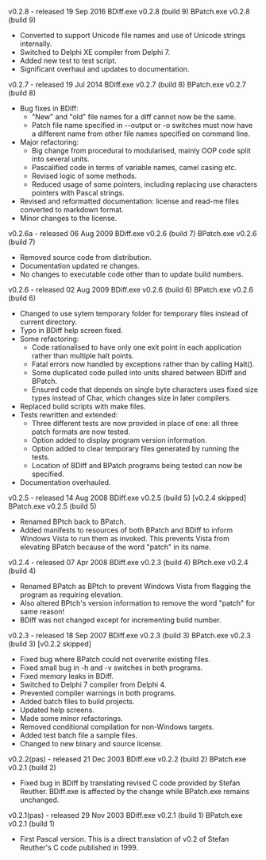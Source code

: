 v0.2.8 - released 19 Sep 2016
BDiff.exe v0.2.8 (build 9)
BPatch.exe v0.2.8 (build 9)
+ Converted to support Unicode file names and use of Unicode strings internally.
+ Switched to Delphi XE compiler from Delphi 7.
+ Added new test to test script.
+ Significant overhaul and updates to documentation.

v0.2.7 - released 19 Jul 2014
BDiff.exe v0.2.7 (build 8)
BPatch.exe v0.2.7 (build 8)
+ Bug fixes in BDiff:
  - "New" and "old" file names for a diff cannot now be the same.
  - Patch file name specified in --output or -o switches must now have a different name from other file names specified on command line.
+ Major refactoring:
  - Big change from procedural to modularised, mainly OOP code split into several units.
  - Pascalified code in terms of variable names, camel casing etc.
  - Revised logic of some methods.
  - Reduced usage of some pointers, including replacing use characters pointers with Pascal strings.
+ Revised and reformatted documentation: license and read-me files converted to markdown format.
+ Minor changes to the license.

v0.2.6a - released 06 Aug 2009
BDiff.exe v0.2.6 (build 7)
BPatch.exe v0.2.6 (build 7)
+ Removed source code from distribution.
+ Documentation updated re changes.
+ No changes to executable code other than to update build numbers.

v0.2.6 - released 02 Aug 2009
BDiff.exe v0.2.6 (build 6)
BPatch.exe v0.2.6 (build 6)
+ Changed to use sytem temporary folder for temporary files instead of current directory.
+ Typo in BDiff help screen fixed.
+ Some refactoring:
  - Code rationalised to have only one exit point in each application rather than multiple halt points.
  - Fatal errors now handled by exceptions rather than by calling Halt().
  - Some duplicated code pulled into units shared between BDiff and BPatch.
  - Ensured code that depends on single byte characters uses fixed size types instead of Char, which changes size in later compilers.
+ Replaced build scripts with make files.
+ Tests rewritten and extended:
  - Three different tests are now provided in place of one: all three patch formats are now tested.
  - Option added to display program version information.
  - Option added to clear temporary files generated by running the tests.
  - Location of BDiff and BPatch programs being tested can now be specified.
+ Documentation overhauled.

v0.2.5 - released 14 Aug 2008
BDiff.exe v0.2.5 (build 5) [v0.2.4 skipped]
BPatch.exe v0.2.5 (build 5)
+ Renamed BPtch back to BPatch.
+ Added manifests to resources of both BPatch and BDiff to inform Windows Vista to run them as invoked. This prevents Vista from elevating BPatch because of the word "patch" in its name.

v0.2.4 - released 07 Apr 2008
BDiff.exe v0.2.3 (build 4)
BPtch.exe v0.2.4 (build 4)
+ Renamed BPatch as BPtch to prevent Windows Vista from flagging the program as requiring elevation.
+ Also altered BPtch's version information to remove the word "patch" for same reason!
+ BDiff was not changed except for incrementing build number.

v0.2.3 - released 18 Sep 2007
BDiff.exe v0.2.3 (build 3)
BPatch.exe v0.2.3 (build 3) [v0.2.2 skipped]
+ Fixed bug where BPatch could not overwrite existing files.
+ Fixed small bug in -h and -v switches in both programs.
+ Fixed memory leaks in BDiff.
+ Switched to Delphi 7 compiler from Delphi 4.
+ Prevented compiler warnings in both programs.
+ Added batch files to build projects.
+ Updated help screens.
+ Made some minor refactorings.
+ Removed conditional compilation for non-Windows targets.
+ Added test batch file a sample files.
+ Changed to new binary and source license.

v0.2.2(pas) - released 21 Dec 2003
BDiff.exe v0.2.2 (build 2)
BPatch.exe v0.2.1 (build 2)
+ Fixed bug in BDiff by translating revised C code provided by Stefan Reuther. BDiff.exe is affected by the change while BPatch.exe remains unchanged.

v0.2.1(pas) - released 29 Nov 2003
BDiff.exe v0.2.1 (build 1)
BPatch.exe v0.2.1 (build 1)
+ First Pascal version. This is a direct translation of v0.2 of Stefan Reuther's C code published in 1999.
